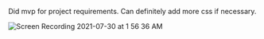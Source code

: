 Did mvp for project requirements. Can definitely add more css if necessary.

![Screen Recording 2021-07-30 at 1 56 36 AM](https://user-images.githubusercontent.com/73146132/127628809-fc5ace4c-463e-4b94-9b10-3721fdd6e2d2.gif)
